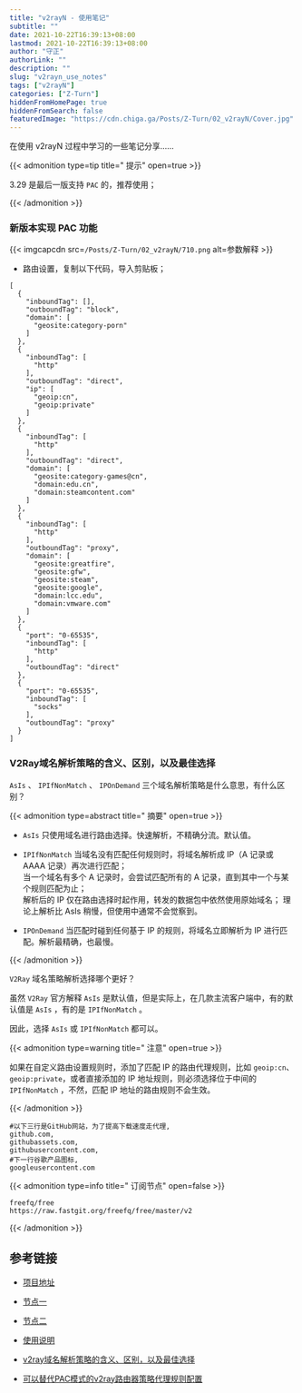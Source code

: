 ```yaml
---
title: "v2rayN - 使用笔记"
subtitle: ""
date: 2021-10-22T16:39:13+08:00
lastmod: 2021-10-22T16:39:13+08:00
author: "守正"
authorLink: ""
description: ""
slug: "v2rayn_use_notes"
tags: ["v2rayN"]
categories: ["Z-Turn"]
hiddenFromHomePage: true
hiddenFromSearch: false
featuredImage: "https://cdn.chiga.ga/Posts/Z-Turn/02_v2rayN/Cover.jpg"
---
```


在使用 v2rayN 过程中学习的一些笔记分享……

<!--more-->

{{< admonition type=tip title=" 提示" open=true >}}

3.29 是最后一版支持 `PAC` 的，推荐使用；

{{< /admonition >}}

### 新版本实现 PAC 功能

{{< imgcapcdn src=`/Posts/Z-Turn/02_v2rayN/710.png` alt=参数解释 >}}

- 路由设置，复制以下代码，导入剪贴板；

```text
[
  {
    "inboundTag": [],
    "outboundTag": "block",
    "domain": [
      "geosite:category-porn"
    ]
  },
  {
    "inboundTag": [
      "http"
    ],
    "outboundTag": "direct",
    "ip": [
      "geoip:cn",
      "geoip:private"
    ]
  },
  {
    "inboundTag": [
      "http"
    ],
    "outboundTag": "direct",
    "domain": [
      "geosite:category-games@cn",
      "domain:edu.cn",
      "domain:steamcontent.com"
    ]
  },
  {
    "inboundTag": [
      "http"
    ],
    "outboundTag": "proxy",
    "domain": [
      "geosite:greatfire",
      "geosite:gfw",
      "geosite:steam",
      "geosite:google",
      "domain:lcc.edu",
      "domain:vmware.com"
    ]
  },
  {
    "port": "0-65535",
    "inboundTag": [
      "http"
    ],
    "outboundTag": "direct"
  },
  {
    "port": "0-65535",
    "inboundTag": [
      "socks"
    ],
    "outboundTag": "proxy"
  }
]

```

### V2Ray域名解析策略的含义、区别，以及最佳选择

`AsIs` 、 `IPIfNonMatch` 、 `IPOnDemand` 三个域名解析策略是什么意思，有什么区别？

{{< admonition type=abstract title=" 摘要" open=true >}}

- `AsIs`
只使用域名进行路由选择。快速解析，不精确分流。默认值。

- `IPIfNonMatch`
当域名没有匹配任何规则时，将域名解析成 IP（A 记录或 AAAA 记录）再次进行匹配；<br>
当一个域名有多个 A 记录时，会尝试匹配所有的 A 记录，直到其中一个与某个规则匹配为止；<br>
解析后的 IP 仅在路由选择时起作用，转发的数据包中依然使用原始域名；
理论上解析比 AsIs 稍慢，但使用中通常不会觉察到。

- `IPOnDemand`
当匹配时碰到任何基于 IP 的规则，将域名立即解析为 IP 进行匹配。解析最精确，也最慢。

{{< /admonition >}}

`V2Ray` 域名策略解析选择哪个更好？

虽然 `V2Ray` 官方解释 `AsIs` 是默认值，但是实际上，在几款主流客户端中，有的默认值是 `AsIs` ，有的是 `IPIfNonMatch` 。

因此，选择 `AsIs` 或 `IPIfNonMatch` 都可以。

{{< admonition type=warning title=" 注意" open=true >}}

如果在自定义路由设置规则时，添加了匹配 IP 的路由代理规则，比如 `geoip:cn`、`geoip:private`，或者直接添加的 IP 地址规则，则必须选择位于中间的 `IPIfNonMatch` ，不然，匹配 IP 地址的路由规则不会生效。

{{< /admonition >}}

```text
#以下三行是GitHub网站，为了提高下载速度走代理,
github.com,
githubassets.com,
githubusercontent.com,
#下一行谷歌产品图标,
googleusercontent.com
```

{{< admonition type=info title=" 订阅节点" open=false >}}

```text
freefq/free
https://raw.fastgit.org/freefq/free/master/v2
```

{{< /admonition >}}

## 参考链接

- [项目地址](https://github.com/2dust/v2rayN)

- [节点一](https://github.com/freefq/free)

- [节点二](https://github.com/littlekign/free)

- [使用说明](https://github.com/freefq/tutorials)

- [v2ray域名解析策略的含义、区别，以及最佳选择](https://baiyunju.cc/7256)

- [可以替代PAC模式的v2ray路由器策略代理规则配置](https://baiyunju.cc/7501)
